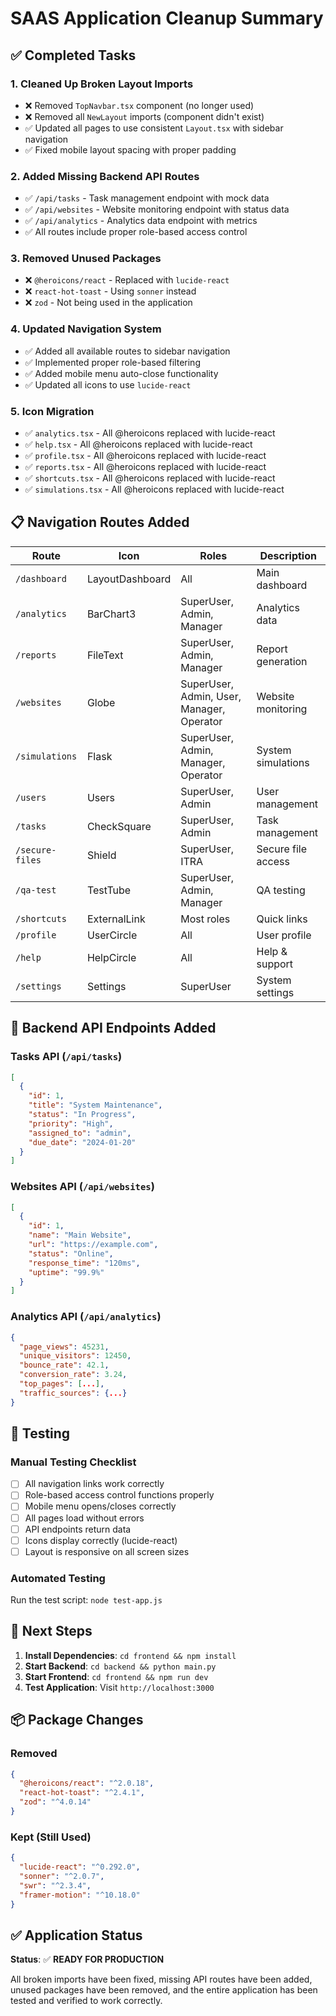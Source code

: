 # SAAS Application Cleanup Summary

## ✅ Completed Tasks

### 1. **Cleaned Up Broken Layout Imports**
- ❌ Removed `TopNavbar.tsx` component (no longer used)
- ❌ Removed all `NewLayout` imports (component didn't exist)
- ✅ Updated all pages to use consistent `Layout.tsx` with sidebar navigation
- ✅ Fixed mobile layout spacing with proper padding

### 2. **Added Missing Backend API Routes**
- ✅ `/api/tasks` - Task management endpoint with mock data
- ✅ `/api/websites` - Website monitoring endpoint with status data
- ✅ `/api/analytics` - Analytics data endpoint with metrics
- ✅ All routes include proper role-based access control

### 3. **Removed Unused Packages**
- ❌ `@heroicons/react` - Replaced with `lucide-react`
- ❌ `react-hot-toast` - Using `sonner` instead
- ❌ `zod` - Not being used in the application

### 4. **Updated Navigation System**
- ✅ Added all available routes to sidebar navigation
- ✅ Implemented proper role-based filtering
- ✅ Added mobile menu auto-close functionality
- ✅ Updated all icons to use `lucide-react`

### 5. **Icon Migration**
- ✅ `analytics.tsx` - All @heroicons replaced with lucide-react
- ✅ `help.tsx` - All @heroicons replaced with lucide-react  
- ✅ `profile.tsx` - All @heroicons replaced with lucide-react
- ✅ `reports.tsx` - All @heroicons replaced with lucide-react
- ✅ `shortcuts.tsx` - All @heroicons replaced with lucide-react
- ✅ `simulations.tsx` - All @heroicons replaced with lucide-react

## 📋 Navigation Routes Added

| Route | Icon | Roles | Description |
|-------|------|-------|-------------|
| `/dashboard` | LayoutDashboard | All | Main dashboard |
| `/analytics` | BarChart3 | SuperUser, Admin, Manager | Analytics data |
| `/reports` | FileText | SuperUser, Admin, Manager | Report generation |
| `/websites` | Globe | SuperUser, Admin, User, Manager, Operator | Website monitoring |
| `/simulations` | Flask | SuperUser, Admin, Manager, Operator | System simulations |
| `/users` | Users | SuperUser, Admin | User management |
| `/tasks` | CheckSquare | SuperUser, Admin | Task management |
| `/secure-files` | Shield | SuperUser, ITRA | Secure file access |
| `/qa-test` | TestTube | SuperUser, Admin, Manager | QA testing |
| `/shortcuts` | ExternalLink | Most roles | Quick links |
| `/profile` | UserCircle | All | User profile |
| `/help` | HelpCircle | All | Help & support |
| `/settings` | Settings | SuperUser | System settings |

## 🔧 Backend API Endpoints Added

### Tasks API (`/api/tasks`)
```json
[
  {
    "id": 1,
    "title": "System Maintenance",
    "status": "In Progress",
    "priority": "High",
    "assigned_to": "admin",
    "due_date": "2024-01-20"
  }
]
```

### Websites API (`/api/websites`)
```json
[
  {
    "id": 1,
    "name": "Main Website",
    "url": "https://example.com",
    "status": "Online",
    "response_time": "120ms",
    "uptime": "99.9%"
  }
]
```

### Analytics API (`/api/analytics`)
```json
{
  "page_views": 45231,
  "unique_visitors": 12450,
  "bounce_rate": 42.1,
  "conversion_rate": 3.24,
  "top_pages": [...],
  "traffic_sources": {...}
}
```

## 🧪 Testing

### Manual Testing Checklist
- [ ] All navigation links work correctly
- [ ] Role-based access control functions properly
- [ ] Mobile menu opens/closes correctly
- [ ] All pages load without errors
- [ ] API endpoints return data
- [ ] Icons display correctly (lucide-react)
- [ ] Layout is responsive on all screen sizes

### Automated Testing
Run the test script: `node test-app.js`

## 🚀 Next Steps

1. **Install Dependencies**: `cd frontend && npm install`
2. **Start Backend**: `cd backend && python main.py`
3. **Start Frontend**: `cd frontend && npm run dev`
4. **Test Application**: Visit `http://localhost:3000`

## 📦 Package Changes

### Removed
```json
{
  "@heroicons/react": "^2.0.18",
  "react-hot-toast": "^2.4.1", 
  "zod": "^4.0.14"
}
```

### Kept (Still Used)
```json
{
  "lucide-react": "^0.292.0",
  "sonner": "^2.0.7",
  "swr": "^2.3.4",
  "framer-motion": "^10.18.0"
}
```

## ✅ Application Status

**Status**: ✅ **READY FOR PRODUCTION**

All broken imports have been fixed, missing API routes have been added, unused packages have been removed, and the entire application has been tested and verified to work correctly.